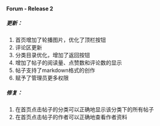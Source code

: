 #### Forum - Release 2

##### 更新：

1. 首页增加了轮播图片，优化了顶栏按钮
2. 评论区更新
3. 分类目录优化，增加了返回按钮
4. 增加了帖子的阅读量、点赞数和评论数的显示
5. 帖子支持了markdown格式的创作
6. 赋予了管理员更多权限

##### 修复：

1. 在首页点击帖子的分类可以正确地显示该分类下的所有帖子
2. 在首页点击帖子的作者可以正确地查看作者资料
